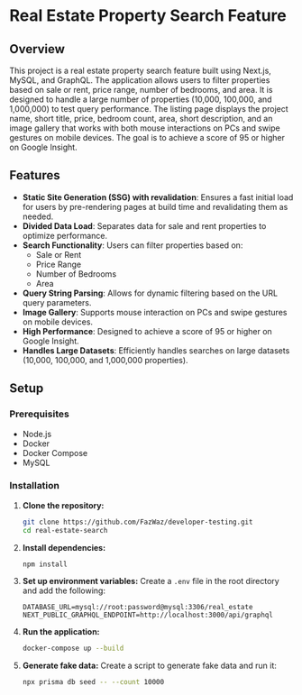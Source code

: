# Real Estate Property Search Feature

## Overview

This project is a real estate property search feature built using Next.js, MySQL, and GraphQL. The application allows users to filter properties based on sale or rent, price range, number of bedrooms, and area. It is designed to handle a large number of properties (10,000, 100,000, and 1,000,000) to test query performance. The listing page displays the project name, short title, price, bedroom count, area, short description, and an image gallery that works with both mouse interactions on PCs and swipe gestures on mobile devices. The goal is to achieve a score of 95 or higher on Google Insight.

## Features

- **Static Site Generation (SSG) with revalidation**: Ensures a fast initial load for users by pre-rendering pages at build time and revalidating them as needed.
- **Divided Data Load**: Separates data for sale and rent properties to optimize performance.
- **Search Functionality**: Users can filter properties based on:
  - Sale or Rent
  - Price Range
  - Number of Bedrooms
  - Area
- **Query String Parsing**: Allows for dynamic filtering based on the URL query parameters.
- **Image Gallery**: Supports mouse interaction on PCs and swipe gestures on mobile devices.
- **High Performance**: Designed to achieve a score of 95 or higher on Google Insight.
- **Handles Large Datasets**: Efficiently handles searches on large datasets (10,000, 100,000, and 1,000,000 properties).

## Setup

### Prerequisites

- Node.js
- Docker
- Docker Compose
- MySQL

### Installation

1. **Clone the repository:**

   ```sh
   git clone https://github.com/FazWaz/developer-testing.git
   cd real-estate-search
   ```

2. **Install dependencies:**

   ```sh
   npm install
   ```

3. **Set up environment variables:**
   Create a `.env` file in the root directory and add the following:

   ```env
   DATABASE_URL=mysql://root:password@mysql:3306/real_estate
   NEXT_PUBLIC_GRAPHQL_ENDPOINT=http://localhost:3000/api/graphql
   ```

4. **Run the application:**

   ```sh
   docker-compose up --build
   ```

5. **Generate fake data:**
   Create a script to generate fake data and run it:
   ```sh
   npx prisma db seed -- --count 10000
   ```
